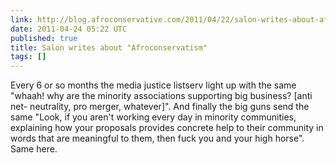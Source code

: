 ```yaml
---
link: http://blog.afroconservative.com/2011/04/22/salon-writes-about-afroconservatism.aspx?ref=rss
date: 2011-04-24 05:22 UTC
published: true
title: Salon writes about "Afroconservatism"
tags: []
---
```


Every 6 or so months the media justice listserv light up with the same "whaah! why are the minority associations supporting big business? [anti net- neutrality, pro merger, whatever]". And finally the big guns send the same "Look, if you aren't working every day in minority communities, explaining how your proposals provides concrete help to their community in words that are meaningful to them, then fuck you and your high horse". Same here.
